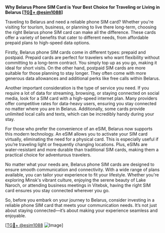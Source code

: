 **Why Belarus Phone SIM Card is Your Best Choice for Traveling or Living in Belarus [[TG💪+ @esim1088](https://t.me/s/esim1088)]**

Traveling to Belarus and need a reliable phone SIM card? Whether you're visiting for tourism, business, or planning to live there long-term, choosing the right Belarus phone SIM card can make all the difference. These cards offer a variety of benefits that cater to different needs, from affordable prepaid plans to high-speed data options.

Firstly, Belarus phone SIM cards come in different types: prepaid and postpaid. Prepaid cards are perfect for travelers who want flexibility without committing to a long-term contract. You simply top up as you go, making it ideal for short visits. On the other hand, postpaid SIM cards are more suitable for those planning to stay longer. They often come with more generous data allowances and additional perks like free calls within Belarus.

Another important consideration is the type of service you need. If you require a lot of data for streaming, browsing, or staying connected on social media, look for a SIM card with a high-speed internet plan. Many providers offer competitive rates for data-heavy users, ensuring you stay connected no matter where you are in Belarus. Additionally, some cards provide unlimited local calls and texts, which can be incredibly handy during your stay.

For those who prefer the convenience of an eSIM, Belarus now supports this modern technology. An eSIM allows you to activate your SIM card virtually, eliminating the need for a physical card. This is especially useful if you’re traveling light or frequently changing locations. Plus, eSIMs are water-resistant and more durable than traditional SIM cards, making them a practical choice for adventurous travelers.

No matter what your needs are, Belarus phone SIM cards are designed to ensure smooth communication and connectivity. With a wide range of plans available, you can tailor your experience to fit your lifestyle. Whether you're exploring Minsk's vibrant culture, enjoying the serene beauty of Lake Naroch, or attending business meetings in Vitebsk, having the right SIM card ensures you stay connected wherever you go.

So, before you embark on your journey to Belarus, consider investing in a reliable phone SIM card that meets your communication needs. It’s not just about staying connected—it’s about making your experience seamless and enjoyable. 

[[TG💪+ @esim1088](https://t.me/s/esim1088) ![Image](https://i.postimg.cc/Y0z9fWf4/image.png)]